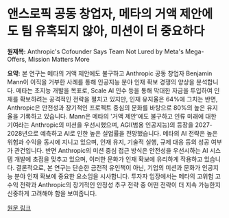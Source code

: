 # 앤스로픽 공동 창업자, 메타의 거액 제안에도 팀 유혹되지 않아, 미션이 더 중요하다

**원제목:** Anthropic's Cofounder Says Team Not Lured by Meta's Mega-Offers, Mission Matters More

**요약:** 본 연구는 메타의 거액 제안에도 불구하고 Anthropic 공동 창업자 Benjamin Mann이 이직을 거부한 사례를 통해 인공지능 분야 인재 확보 경쟁의 양상을 분석합니다. 메타는 초지능 개발을 목표로,  Scale AI 인수 등을 통해 막대한 자금을 투입하여 인재를 확보하려는 공격적인 전략을 펼치고 있지만,  인재 유지율은 64%에 그치는 반면, Anthropic은 안전성과 장기적인 프로젝트 중심의 문화를 바탕으로 80%의 높은 유지율을 기록하고 있습니다.  Mann은 메타의 '거액 제안'에도 불구하고 인류 미래에 대한 기여라는 Anthropic의 미션을 우선시했으며,  AGI(범용 인공지능)의 등장을 2027-2028년으로 예측하고 AI로 인한 높은 실업률을 전망했습니다.  메타의 AI 전략은 높은 위험과 수익을 동시에 지니고 있으며, 인재 유지, 기술적 실행, 규제 대응 등의 성공 여부가 관건입니다.  반면 Anthropic의 미션 중심 접근 방식은 안전성을 우선시하는 AI 시스템 개발에 초점을 맞추고 있으며, 이러한 문화가 인재 확보에 유리하게 작용하고 있습니다.  결론적으로, 본 연구는 단순한 금전적 유인책이 아닌, 기업의 미션과 문화가 인공지능 분야 인재 확보에 중요한 요소임을 시사합니다.  투자자 입장에서는 메타의 고위험 고수익 전략과 Anthropic의 장기적인 안정성 추구 전략 중 어떤 전략이 더 지속 가능한지 신중하게 고려해야 함을 보여줍니다.

[원문 링크](https://www.ainvest.com/news/anthropic-cofounder-team-lured-meta-mega-offers-mission-matters-2507/)
